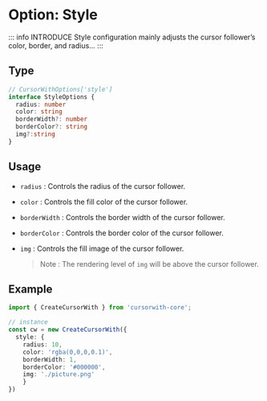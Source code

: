 # Option: Style

::: info INTRODUCE
Style configuration mainly adjusts the cursor follower’s color, border, and radius...
:::

## Type

```ts
// CursorWithOptions['style'] 
interface StyleOptions {
  radius: number
  color: string
  borderWidth?: number
  borderColor?: string
  img?:string
}
```

## Usage

- `radius` : Controls the radius of the cursor follower.

- `color` : Controls the fill color of the cursor follower.

- `borderWidth` : Controls the border width of the cursor follower.

- `borderColor` : Controls the border color of the cursor follower.

- `img` : Controls the fill image of the cursor follower.

  > Note : The rendering level of `img` will be above the cursor follower.


## Example
```ts
import { CreateCursorWith } from 'cursorwith-core';

// instance
const cw = new CreateCursorWith({
  style: { 
    radius: 10, 
    color: 'rgba(0,0,0,0.1)', 
    borderWidth: 1, 
    borderColor: '#000000',
    img: './picture.png'
    }
})
```